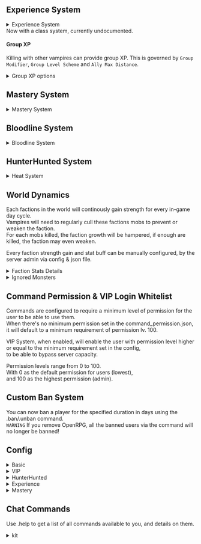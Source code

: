 ﻿## Experience System
<details>
<summary>Experience System</summary>
Disable the VRising Gear Level system and replace it with a traditional RPG experience system,\
complete with exp sharing between clan members or other players designated as allies.
</details>
Now with a class system, currently undocumented.

#### Group XP
Killing with other vampires can provide group XP. This is governed by `Group Modifier`, `Group Level Scheme` and `Ally Max Distance`.
<details>
<summary>Group XP options</summary>

A vampire is considered to be in your group if they are in the same clan and within the distance specified by `Ally Max Distance`.

Group XP is modified by the `Group Modifier` and `Group Level Scheme`.

Given a scenario of 2 allied vampires close together, PC 1 (lvl 10), PC 2 (lvl 20), where PC 1 kills the mob, the following table shows the level used to calculate each players XP:

| Scheme | Name        | PC 1 | PC 2 |
|--------|-------------|------|------|
| 0      | None        | 10   | N/A  |
| 1      | Average     | 15   | 15   |
| 2      | Max         | 20   | 20   |
| 3      | Each player | 10   | 20   |
| 4      | Killer      | 10   | 10   |

Notes:
- `0`: Effectively disables group XP. Each vampire only gets XP for mobs that they get the killing blow on
- `1`: Higher level vampires get more XP when grouped with lower level vampires
- `2`: Lower level players are penalised when playing with higher level players
- `3`: Each player gets XP based on their own level (Default behaviour)
- `4`: Each player gets XP based on who killed the mob (Previous version behaviour)

</details>

## Mastery System
<details>
<summary>Mastery System</summary>
> ### Weapon Mastery
Mastering a weapon will now progressively give extra bonuses to the character's stats, all of which are configurable.\
Weapon mastery will increase when the weapon is used to kill a creature, and while in combat to a maximum of 60 seconds. (0.001%/Sec)\
Spell mastery can only increase and take effect when no weapon is equipped. Unless changed in the configuration options. \
New Growth Subsystem. Off by default, but turn it on with efficency, and when you reset a mastery it will be faster to level up, or slower, however you configure it.

> ### Mastery Decay
When the vampire goes to sleep (offline), all their mastery will continuously decay per minute passed while offline.\
This decay will keep on counting even while the server is offline.

> ### Efficency System
Off by default, when a vampire feels ready, they can type .mastery reset all, or .mastery reset sword or any other weapon type, to reset their mastery values to 0, but make their mastery that much more effective in the future. Thus a vampire who reaches 100% mastery in sword, then types .mastery reset sword will be reset back to 0% mastery, but when calculating the bonus from mastery, will now be considered to have twice as much mastery as they currently do, so if they reach 100% mastery, they will get a bonus like they have 200%, if they reset again at this point, it will go up to 300% efficency, thus a mastery of 50% would now be like 150% and 10% would be 30% and so on. The Efficency is specifc to each weapon type, so you could have 1000% efficency with swords, 250% with unarmed and 100% with axes.

> ### Growth System
Off by default, and only works if efficency is also on, but when you reset, the Growth system will change how fast you get mastery in the future based on what you reset at, so if the growth is set to 1, and you reset with 50% mastery, you will now gain new mastery 50% faster, if you were instead to then reset with another 50% mastery, you would now gain mastery twice as fast. The growth is specific for each weapon, same as with efficency. If the config for growth is set to -1, then it will act as a divisior on the amount gained, so if you reset with 100% mastery and growth config at -1, you would gain half as much mastery, if you reset again at 100% mastery, it would be a third, and so on.

</details>

## Bloodline System
<details>
<summary>Bloodline System</summary>
> ### Bloodlines
Killing enemies while you have a blood type will progress the strength of your bloodline.\
As your bloodline grows in strength it will provide scaling benefits to your stats, fully configurably\
By default merciless bloodlines are enabled, which means to progress your bloodlines strength\
You need to have and kill a target with blood of higher quality than your bloodlines strength.\
Vblood always provides progress even in merciless mode\
You can customise the benefits, including the minimum bloodline strength for a benefit, in the config\
You can change the names of the bloodlines in the config as well.\
The default names are based on the vampire characters of some of my long time supporters, and are as below\
<details>
<summary>Bloodline Names</summary>
Dracula the Progenitor, dracula for short, is the frailed bloodline.
<details>
<summary>Lore</summary>
Its Dracula, not from one of my supporters, but the iconic vampire of Bram Stroker. I considered using Carmilla or Varney, who are older vampire stories, but Dracula is the classic.
</details>
Arwen the Godeater, arwen for short, is the creature bloodline.
<details>
<summary>Lore</summary>
Arwen, Third child of Semika, an asendent kitsune, and her lover, Bei, a cultivator who rebelled against the heavens, was born afflicted with vamprism, after her father sought it out to keep his youth alongside his lover, who had recently become ascended to divinity. When the thirf great reset happened, she took to the disapperance of her parents by indulging in her every desire. She quickly grew bored of the now empty city in which she grew up, and headed into the wider world to try and seek more entertainment. In her adventures in this newly changed world, her madness grew, and after breaking a bone once, she insisted on having them replaced with metal, eventually settling on a complex silver alloy, similar to the modern darksilver. The newfound prowress these bones gave her allowed her to maintain a hold on the deity of the archives, as she drained him dry, gaining her the title of godeater.
</details>
Ilvris Dragonblood, ilvris for short, is the warrior bloodline.
<details>
<summary>Lore</summary>
An elf born after the fifth great reset in the fae realm, ilvris was always jealous of dragons, as part of her trials to earn a last name, she hunted down and killed three dragons, bathing in their blood to absorb their powers. Shortly after completing the ceremonies to obtain her name however, she was captured by an elder wyrm, and subjected to a powerful mind control. To her further misfortune, after being returned to her lands, she was captured by the elven overlord of the time, and was pronounced dead, with no heirs. However when Hadubert and his study visited the palace and fought the overlord, they set her free, and together they destroyed the elves, and destroyed the nascent avatar of kivtavash, the deity of hedonism, self-perfection, and freedom. The traveled together for a time, alongside the new bearer of the divine resurrection, and in seeking the power to overthrow the dragons, ilvris requested hadubert turn her into a vampire breaking the mind control. Eventually they hunted down the elder wyrm that mind controlled ilvris, and killed him by crashing his flying city into the citadel of the architect behind the confict in the first place.
</details>
Aya the Shadowlord, aya for short, is the rogue bloodline.
<details>
<summary>Lore</summary>
Aya was a young prodigy of a clan of shadow mages shortly before the first great reset. When her clan was destroyed, her grandfather gave her his life-saving charm, a single use random teleport. Thinking herself saved, she was dismayed to find herself thrown directly into a cage, and then promptly sold to a vampire clan. Fortunately, as she aged, the young master of the vampire clan took a liking to her, and elevated her from servant and meal, to a proper vampire. When Semika, Atrata, and the rest of their adventuring party attacked the city, she took the chance to flee towards her family, to see who may have survived, and give them a proper burial. However, she made it less than half way when she was badly injured by a vampire hunter she encountered, and was then sealed in her coffin, as they lacked the ability to truly slay her. This turned out to be her great fortune, as this allowed her to survive the third great reset, and her coffin was found within a decade by Arwen, who set her free, and invited Aya into her home. Aya then served Rin, Arwens eldest sister, as spymaster, for the next decade, until the fourth great reset occured when magic was slain.
</details>
Nytheria the Destroyer, nytheria for short, is the brute bloodline.
<details>
<summary>Lore</summary>
One of the twin children of Atrata, the fist of the soul, and Grunayrum, Dragonlord of the moons, Nytheria was discarded for being only half dragon, despite their incredible strength. When the third great reset happened, very little changed for them, but as they sought out adventure, their might continuted to grow. They contracted vampirism from Arwen, during their time as lovers, and the further increase to their strength lead to their now accidentally destroying things, such as trying to grab a sword and crushing the hilt instead. Fortunately, they had always favored their natural weapons, but their newfound capacity for destruction lead to their epithet. But their destuction of Mount Xuanyu is what made their name known for the millenia to come.
</details>
Hadubert the Inferno, hadubert for short, is the scholar bloodline.
<details>
<summary>Lore</summary>
Hadubert, Student of the school of warcraft and wizardry, always had a penchant for two things, fire, and magical reasearch. While his incredible proficency in the first lead to his epithet, the second lead him to accompanying the chosen vessel of resurrection, and to creating vampirism in his world after the fifth great reset. After the first vessel burst, and he slew the nascent avatar alongside ilvris, and the vessels lover, he delved deep into magical research, to see if he could prevent the death of the next bearer, and reduce the harm the avatar would do. He succeeded, at a price, his research resulted in him having an eternal desire for blood, but also immense power and durability. Fortunately his research did work, and his efforts ensured the vessel survived the new birth, and they sustained the avatar on the souls of dragons, before crashing the dragons flying city into the citadel of the masterminds behind the process of the divine resurrection, the very school that raised him.
</details>
Rei the Binder, rei for short, is the worker bloodline.
<details>
<summary>Lore</summary>
Fourth Child of Semika and bei, and younger sister of Arwen the Godeater, Rei was always exceptionally kind. Though the vampiric nature she inherited left her constantly craving the blood of the living, she chose, rather than to drink from people, to ensure her meals were always ethically sourced. Her choice, rather than finding consenting people to drink from, was to bind demons as her meals. She took to commanding them as well, using them for a huge variety of tasks, while always convincing them that it was just what they wanted to do in the first place. Eventually, she used her demonic hordes to help Arwen drain the deity of archives, and used them to kill magic itself, allowing the god of change to return, and causing the fourth great reset.
</details>
</details>
The bloodline for frailed blood provides a portion of the benefits of your other bloodlines.\
The command is .bloodline or .bl\


> ### Bloodline Decay
Though the option is currently present, decay is not yet implemented for bloodlines.

> ### Efficency System
On by default, when a vampire feels ready, they can type .bloodline reset <bloodline name>, The bloodline name can be the current names, the default names, or the blood type names, to reset their bloodline strength to 0, but make their bloodline that much more effective in the future. Thus a vampire who reaches 100% Dracula bloodline, then types .bl reset dracula will be reset back to 0% strength, but when calculating the bonus from the bloodline, will now be considered to have twice as much strength as they currently do, for the purposes of the power of the effect only so if they reach 25% strength, they will get a bonus like they have 50%, but not get the bonus unlocked when they hit 50%. if they reset again at this point, it will go up to 250% efficency, thus a bloodline of 50% would now be like 125% and 10% would be 25% and so on. The Efficency is specifc to each bloodline, so you could have 500% efficency with Hadubert's bloodline, 250% with Dracula's and 100% with Ilvris' bloodline.

> ### Growth System
On by default, and only works if efficency is also on, but when you reset, the Growth system will change how fast you get bloodline strength in the future based on what you reset at, so if the growth is set to 1, and you reset with 50% strength, you will now gain new strength 50% faster, if you were instead to then reset with another 50% strength, you would now gain strength twice as fast. The growth is specific for each bloodline, same as with efficency. If the config for growth is set to -1, then it will act as a divisior on the amount gained, so if you reset with 100% strength and growth config at -1, you would gain half as much strength, if you reset again at 100% strength, it would be a third, and so on.

</details>

## HunterHunted System
<details>
<summary>Heat System</summary>
A new system where every NPC you kill contributes to a wanted level system,\
if you kill too many NPCs from that faction, eventually your wanted level will rise higher and higher.\

The higher your wanted level is, a more difficult squad of ambushers will be sent by that faction to kill you.\
Wanted level will eventually cooldown the longer you go without killing NPCs from that faction,\
space your kills so you don't get hunted by an extremely elite group of assassins.\

Another way of lowering your wanted level is to kill Vampire Hunters.

Otherwise, if you are dead for any reason at all, your wanted level will reset back to anonymous.\
```
Note:
- Ambush may only occur when the player is in combat.
- All mobs spawned by this system is assigned to Faction_VampireHunters
```
</details>

## World Dynamics
Each factions in the world will continously gain strength for every in-game day cycle.\
Vampires will need to regularly cull these factions mobs to prevent or weaken the faction.\
For each mobs killed, the faction growth will be hampered, if enough are killed, the faction may even weaken.

Every faction strength gain and stat buff can be manually configured, by the server admin via config & json file.

<details>
<summary>Faction Stats Details</summary>

Use [Gaming.Tools](https://gaming.tools/v-rising) to look up NPCs faction.
```json
//-- DO NOT COPY PASTE - JUST EDIT THE FILE BUILD BY THE AUTOMATICALLY
//-- INFO:
//-- - Dynamic value: can and will change during gameplay.
//-- - Static value: will not change during game play.
//-- - FactionBonus: this section is all static.

"-413163549": {
    "Name": "Faction_Bandits",
    "Active": false,        //-- Set to true to activate this faction
    "Level": 0,             //-- Dynamic value.
    "MaxLevel": 0,          //-- Static value. Faction will never go above this level.
    "MinLevel": 0,          //-- Static value. Faction will never go below this level.
    "ActivePower": 0,       //-- Dynamic value. Current active power that will get exported to stored power.
    "StoredPower": 0,       //-- Dynamic value. Once it reach required power, faction level up. If it reach < 0, faction level down.
    "DailyPower": 0,        //-- Static value. Active power will be set to this for every in-game day cycle.
    "RequiredPower": 0,     //-- Static value. Stored power need to reach this value for faction to level up.
    "FactionBonus": {
        "Level_Int": 0,                             //-- Stats bonus that will be given to the faction mobs. Formula: OriginalValue + (Value * Level)
        "HP_Float": 0,                              //-- Leave at 0 to not give bonus. Negative to debuff when level up, buff when level down. Postitive to buff when level up, debuff when level down.
        "PhysicalPower_Float": 0,
        "PhysicalResistance_Float": 0,              //-- Unit will be invulnerable to physical damage if this reach 1
        "PhysicalCriticalStrikeChance_Float": 0,
        "PhysicalCriticalStrikeDamage_Float": 0,
        "SpellPower_Float": 0,
        "SpellResistance_Float": 0,                 //-- Unit will be invulnerable to spell damage if this reach 1
        "SpellCriticalStrikeChance_Float": 0,
        "SpellCriticalStrikeDamage_Float": 0,
        "DamageVsPlayerVampires_Float": 0,          
        "ResistVsPlayerVampires_Float": 0,          //-- Unit will be invulnerable to player if this reach 1
        "FireResistance_Int": 0
    }
}
```

</details>

<details>
<summary>Ignored Monsters</summary>

Use [Gaming.Tools](https://gaming.tools/v-rising) to look up NPCs GUID.
You can add some monster to the ignored list with their Prefab Name.
```json
[
  "CHAR_Undead_Banshee",
  "CHAR_Cultist_Pyromancer"
]
```

</details>


## Command Permission & VIP Login Whitelist
Commands are configured to require a minimum level of permission for the user to be able to use them.\
When there's no minimum permission set in the command_permission.json, it will default to a minimum requirement of permission lv. 100.

VIP System, when enabled, will enable the user with permission level higher or equal to the minimum requirement set in the config,\
to be able to bypass server capacity.

Permission levels range from 0 to 100.\
With 0 as the default permission for users (lowest),\
and 100 as the highest permission (admin).

## Custom Ban System
You can now ban a player for the specified duration in days using the .ban/.unban command.\
`WARNING` If you remove OpenRPG, all the banned users via the command will no longer be banned!

## Config
<details>
<summary>Basic</summary>

- `WayPoint Limits` [default `3`]\
  Set a waypoint limit per user.

</details>

<details>
<summary>VIP</summary>

- `Enable VIP System` [default `false`]\
  Enable the VIP System.
- `Enable VIP Whitelist` [default `false`]\
  Enable the VIP user to ignore server capacity limit.
- `Minimum VIP Permission` [default `10`]\
  The minimum permission level required for the user to be considered as VIP.

<details>
<summary>-- VIP.InCombat Buff</summary>

- `Durability Loss Multiplier` [default `0.5`]\
  Multiply durability loss when user is in combat. -1.0 to disable.\
  Does not affect durability loss on death.
- `Garlic Resistance Multiplier` [default `-1.0`]\
  Multiply garlic resistance when user is in combat. -1.0 to disable.
- `Silver Resistance Multiplier` [default `-1.0`]\
  Multiply silver resistance when user is in combat. -1.0 to disable.
- `Move Speed Multiplier` [default `-1.0`]\
  Multiply move speed when user is in combat. -1.0 to disable.
- `Resource Yield Multiplier` [default `2.0`]\
  Multiply resource yield (not item drop) when user is in combat. -1.0 to disable.

</details>

<details>
<summary>-- VIP.OutCombat Buff</summary>

- `Durability Loss Multiplier` [default `0.5`]\
  Multiply durability loss when user is out of combat. -1.0 to disable.\
  Does not affect durability loss on death.
- `Garlic Resistance Multiplier` [default `2.0`]\
  Multiply garlic resistance when user is out of combat. -1.0 to disable.
- `Silver Resistance Multiplier` [default `2.0`]\
  Multiply silver resistance when user is out of combat. -1.0 to disable.
- `Move Speed Multiplier` [default `1.25`]\
  Multiply move speed when user is out of combat. -1.0 to disable.
- `Resource Yield Multiplier` [default `2.0`]\
  Multiply resource yield (not item drop) when user is out of combat. -1.0 to disable.

</details>

</details>


<details>
<summary>HunterHunted</summary>

- `Enable` [default `true`]\
  Enable/disable the HunterHunted system.
- `Heat Cooldown Value` [default `35`]\
  Set the reduction value for player heat for every cooldown interval.
- `Bandit Heat Cooldown Value` [default `35`]\
  Set the reduction value for player heat from the bandits faction for every cooldown interval.
- `Cooldown Interval` [default `60`]\
  Set every how many seconds should the cooldown interval trigger.
- `Ambush Interval` [default `300`]\
  Set how many seconds player can be ambushed again since last ambush.
- `Ambush Chance` [default `50`]\
  Set the percentage that an ambush may occur for every cooldown interval.
- `Ambush Despawn Timer` [default `300`]\
  Despawn the ambush squad after this many second if they are still alive. Ex.: -1 -> Never Despawn.

</details>

<details>
<summary>Experience</summary>

- `Enable` [default `true`]\
  Enable/disable the Experience system.
- `Max Level` [default `80`]\
  Configure the experience system max level..
- `Multiplier` [default `1`]\
  Multiply the experience gained by the player.
- `VBlood Multiplier` [default `15`]\
  Multiply the experience gained from VBlood kills.
- `EXP Lost / Death` [default `0.10`]\
  Percentage of experience the player lost for every death by NPC, no EXP is lost for PvP.
- `Constant` [default `0.2`]\
  Increase or decrease the required EXP to level up.\
  [EXP Table & Formula](https://bit.ly/3npqdJw)
- `Group Modifier` [default `0.75`]\
  Set the modifier for EXP gained for each ally(player) in vicinity.\
  Example if you have 2 ally nearby, EXPGained = ((EXPGained * Modifier)*Modifier)
- `Ally Max Distance` [default `50`]\
  Set the maximum distance an ally(player) has to be from the player for them to share EXP with the player
- `Group Level Scheme` [default `3`]\
  Set the group levelling scheme for allied players. See experience section for scheme options.

</details>

<details>
<summary>Mastery</summary>

- `Enable Weapon Mastery` [default `true`]\
  Enable/disable the weapon mastery system.
- `Enable Mastery Decay` [default `true`]\
  Enable/disable the decay of weapon mastery when the user is offline.
- `Max Mastery Value` [default `100000`]\
  Configure the maximum mastery the user can atain. (100000 is 100%)
- `Mastery Value/Combat Ticks` [default `5`]\
  Configure the amount of mastery gained per combat ticks. (5 -> 0.005%)
- `Max Combat Ticks` [default `12`]\
  Mastery will no longer increase after this many ticks is reached in combat. (1 tick = 5 seconds)
- `Mastery Multiplier` [default `1`]\
  Multiply the gained mastery value by this amount.
- `VBlood Mastery Multiplier` [default `15`]\
  Multiply Mastery gained from VBlood kill.
- `Decay Interval` [default `60`]\
  Every amount of seconds the user is offline by the configured value will translate as 1 decay tick.
- `Decay Value` [default `1`]\
  Mastery will decay by this amount for every decay tick. (1 -> 0.001%)
- `X Stats`
  The stat IDs that the mastery of a given weapon should boost, as shown on the table below. the amount of entries here MUST match the amount in the paired X Rates
- `X Rates`
  The amount of a stat per mastery percentage, except in the case of CDR where it is the amount of mastery percentage to be 50% cdr

Stat IDs copied from the code.
PhysicalPower = 0,
ResourcePower = 1,
SiegePower = 2,
ResourceYield = 3,
MaxHealth = 4,
MovementSpeed = 5,
CooldownModifier = 7,
PhysicalResistance = 8,
FireResistance = 9,
HolyResistance = 10,
SilverResistance = 11,
SunChargeTime = 12,
EnergyGain = 17,
MaxEnergy = 18,
SunResistance = 19,
GarlicResistance = 20,
Vision = 22,
SpellResistance = 23,
Radial_SpellResistance = 24,
SpellPower = 25,
PassiveHealthRegen = 26,
PhysicalLifeLeech = 27,
SpellLifeLeech = 28,
PhysicalCriticalStrikeChance = 29,
PhysicalCriticalStrikeDamage = 30,
SpellCriticalStrikeChance = 31,
SpellCriticalStrikeDamage = 32,
AttackSpeed = 33,
DamageVsUndeads = 38,
DamageVsHumans = 39,
DamageVsDemons = 40,
DamageVsMechanical = 41,
DamageVsBeasts = 42,
DamageVsCastleObjects = 43,
DamageVsPlayerVampires = 44,
ResistVsUndeads = 45,
ResistVsHumans = 46,
ResistVsDemons = 47,
ResistVsMechanical = 48,
ResistVsBeasts = 49,
ResistVsCastleObjects = 50,
ResistVsPlayerVampires = 51,
DamageVsWood = 52,
DamageVsMineral = 53,
DamageVsVegetation = 54,
DamageVsLightArmor = 55,
DamageVsHeavyArmor = 56,
DamageVsMagic = 57,
ReducedResourceDurabilityLoss = 58,
PrimaryAttackSpeed = 59,
ImmuneToHazards = 60,
PrimaryLifeLeech = 61,
HealthRecovery = 62

</details>


## Chat Commands
Use .help to get a list of all commands available to you, and details on them.
<details>
<summary>kit</summary>

`kit <name>`\
Gives you a previously specified set of items.\
&ensp;&ensp;**Example:** `kit starterset`

<details>
<summary>-- How does kit work?</summary>

&ensp;&ensp;You will get a new config file located in `BepInEx/config/OpenRPG/Saves/kits.json`
```json
[
  {
    "Name": "Kit1",
    "PrefabGUIDs": {
      "820932258": 50,
      "2106123809": 20
    }
  },
  {
    "Name": "Kit2",
    "PrefabGUIDs": {
      "820932258": 50,
      "2106123809": 20
    }
  }
]
```

</details>

</details>